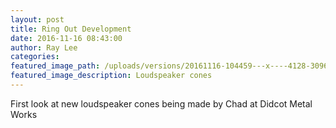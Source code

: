 ```yaml
---
layout: post
title: Ring Out Development
date: 2016-11-16 08:43:00
author: Ray Lee
categories:
featured_image_path: /uploads/versions/20161116-104459---x----4128-3096x---.jpg
featured_image_description: Loudspeaker cones
---
```



First look at new loudspeaker cones being made by Chad at Didcot Metal Works